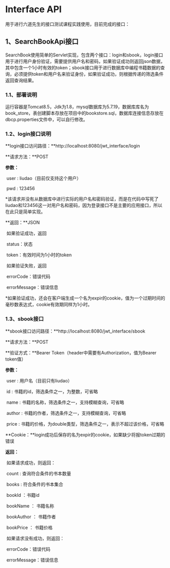 # Interface API
用于进行六道先生的接口测试课程实践使用，目前完成的接口：

## 1、SearchBookApi接口

​	SearchBook使用简单的Servlet实现，包含两个接口：login和sbook，login接口用于进行用户身份验证，需要提供用户名和密码，如果验证成功则返回json数据，其中包含一个1小时有效的token；sbook接口用于进行数据库中编程书籍数据的查询，必须提供token和用户名来验证身份，如果验证成功，则根据传递的筛选条件返回查询结果。

### 1.1、部署说明

​	运行容器是Tomcat8.5，Jdk为1.8，mysql数据库为5.7.19，数据库库名为book_store，表创建脚本存放在项目中的bookstore.sql，数据库连接信息存放在dbcp.properties文件中，可以自行修改。

### 1.2、login接口说明

**login接口访问路径：**http://localhost:8080/jwt_interface/login

**请求方法：**POST

**参数：**

​	user : liudao（目前仅支持这个用户）

​	pwd : 123456

*该请求并没有从数据库中进行实际的用户名和密码验证，而是在代码中写死了liudao和123456这一对用户名和密码，因为登录接口不是主要的应用接口，所以在此只是简单实现。

**返回：**JSON

​	如果验证成功，返回

​		status：状态

​		token：有效时间为1小时的token

​	如果验证失败，返回

​		errorCode：错误代码

​		errorMessage：错误信息

*如果验证成功，还会在客户端生成一个名为expir的cookie，值为一个过期时间的毫秒数表达式，cookie有效期同样为1小时。

### 1.3、sbook接口

**sbook接口访问路径：**http://localhost:8080/jwt_interface/sbook

**请求方法：**POST

**验证方式：**Bearer Token（header中需要有Authorization，值为Bearer token值）

**参数：**

​	user : 用户名（目前只有liudao）

​	id : 书籍的id，筛选条件之一，为整数，可省略

​	name : 书籍的名称，筛选条件之一，支持模糊查询，可省略

​	author : 书籍的作者，筛选条件之一，支持模糊查询，可省略

​	price : 书籍的价格，为double类型，筛选条件之一，表示不超过该价格，可省略

**Cookie：**login成功后保存的名为expir的cookie，如果缺少将报token过期的错误

**返回：**

​	如果请求成功，则返回：

​		count : 查询符合条件的书本数量

​		books :  符合条件的书本集合

​			bookId ：书籍id

​			bookName ： 书籍名称

​			bookAuthor ： 书籍作者

​			bookPrice ： 书籍价格 

​	如果请求没有成功，则返回：

​		errorCode：错误代码

​		errorMessage：错误信息
